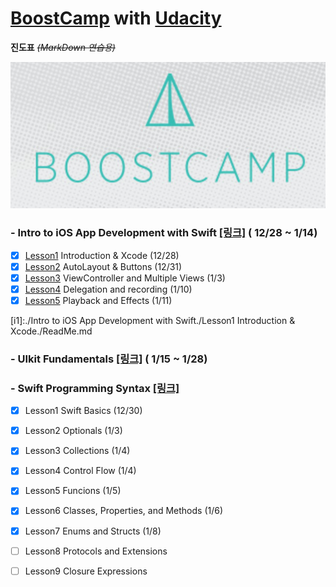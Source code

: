 # [BoostCamp](http://boostcamp.connect.or.kr) with [Udacity](https://www.udacity.com)
**진도표**  ~~*(MarkDown 연습용)*~~


![BoostCamp Logo](./bc_img.png)

### - Intro to iOS App Development with Swift [[링크]](https://www.udacity.com/course/intro-to-ios-app-development-with-swift--ud585) ( 12/28 ~ 1/14)

- [x] [Lesson1](i1) Introduction & Xcode (12/28) 
- [x] [Lesson2](i2) AutoLayout & Buttons (12/31)
- [x] [Lesson3](i3) ViewController and Multiple Views (1/3)
- [x] [Lesson4](i4) Delegation and recording (1/10)
- [x] [Lesson5](i5) Playback and Effects (1/11)

[i1]:./Intro to iOS App Development with Swift./Lesson1 Introduction & Xcode./ReadMe.md

### - UIkit Fundamentals [[링크]](https://www.udacity.com/course/uikit-fundamentals--ud788) ( 1/15 ~ 1/28)

### - Swift Programming Syntax [[링크]](https://www.udacity.com/course/learn-swift-programming-syntax--ud902)

- [x] Lesson1 Swift Basics (12/30)
- [x] Lesson2 Optionals (1/3)
- [x] Lesson3 Collections (1/4)
- [x] Lesson4 Control Flow (1/4)
- [x] Lesson5 Funcions (1/5)
- [x] Lesson6 Classes, Properties, and Methods (1/6)
- [x] Lesson7 Enums and Structs (1/8)
- [ ] Lesson8 Protocols and Extensions
- [ ] Lesson9 Closure Expressions

